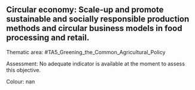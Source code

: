 ## Circular economy: Scale-up and promote sustainable and socially responsible production methods and circular business models in food processing and retail.

Thematic area: #TA5_Greening_the_Common_Agricultural_Policy

Assessment: No adequate indicator is available at the moment to assess this objective.

Colour: nan